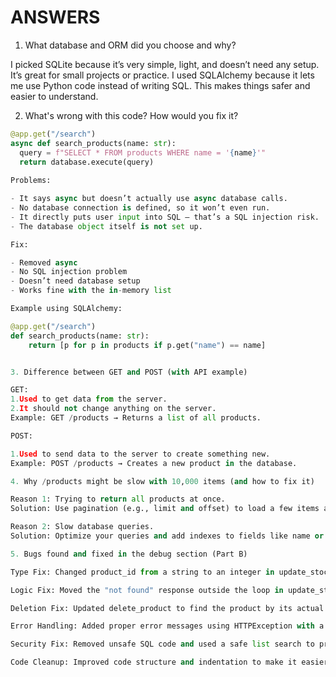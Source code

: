 # ANSWERS

1. What database and ORM did you choose and why?

I picked SQLite because it’s very simple, light, and doesn’t need any setup. It’s great for small projects or practice.
I used SQLAlchemy because it lets me use Python code instead of writing SQL. This makes things safer and easier to understand.

2. What's wrong with this code? How would you fix it?
```python
@app.get("/search")
async def search_products(name: str):
  query = f"SELECT * FROM products WHERE name = '{name}'"
  return database.execute(query)
  
Problems:

- It says async but doesn’t actually use async database calls.
- No database connection is defined, so it won’t even run.
- It directly puts user input into SQL — that’s a SQL injection risk.
- The database object itself is not set up.

Fix:

- Removed async
- No SQL injection problem
- Doesn’t need database setup
- Works fine with the in-memory list

Example using SQLAlchemy:

@app.get("/search")
def search_products(name: str):
    return [p for p in products if p.get("name") == name]


3. Difference between GET and POST (with API example)

GET:
1.Used to get data from the server.
2.It should not change anything on the server.
Example: GET /products → Returns a list of all products.

POST:

1.Used to send data to the server to create something new.
Example: POST /products → Creates a new product in the database.

4. Why /products might be slow with 10,000 items (and how to fix it)

Reason 1: Trying to return all products at once.
Solution: Use pagination (e.g., limit and offset) to load a few items at a time instead of everything.

Reason 2: Slow database queries.
Solution: Optimize your queries and add indexes to fields like name or category to speed up searching and filtering.

5. Bugs found and fixed in the debug section (Part B)

Type Fix: Changed product_id from a string to an integer in update_stock to match how IDs are stored.

Logic Fix: Moved the "not found" response outside the loop in update_stock so it works properly.

Deletion Fix: Updated delete_product to find the product by its actual ID instead of using its position in a list.

Error Handling: Added proper error messages using HTTPException with a 404 status when a product isn’t found.

Security Fix: Removed unsafe SQL code and used a safe list search to prevent SQL injection risks.

Code Cleanup: Improved code structure and indentation to make it easier to read and maintain.